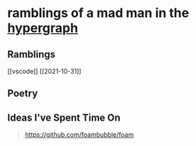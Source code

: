 <!-- <img src="attachments/wolfram-physics.jpeg" width=100 align="left"> -->

# **ramblings of a mad man in the [hypergraph](https://medium.com/syncedreview/stephen-wolfram-the-path-to-a-fundamental-theory-of-physics-may-begin-with-a-hypergraph-c1fd124b6e62)**
## Ramblings
[[vscode]]
[[2021-10-31]]
## Poetry
## Ideas I've Spent Time On


> <https://github.com/foambubble/foam>
